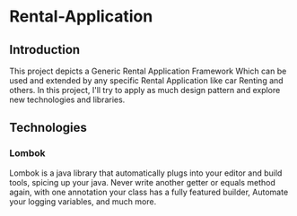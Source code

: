 # Rental-Application
## Introduction
This project depicts a Generic Rental Application Framework Which can be used and extended by any specific Rental Application like car Renting and others.
In this project, I'll try to apply as much design pattern and explore new technologies and libraries.
## Technologies
### Lombok
Lombok is a java library that automatically plugs into your editor and build tools, spicing up your java.
Never write another getter or equals method again, with one annotation your class has a fully featured builder, Automate your logging variables, and much more.

